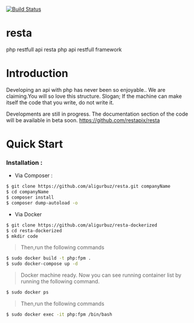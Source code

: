 
[![Build Status](https://travis-ci.org/aligurbuz/resta.svg?branch=master)](https://travis-ci.org/aligurbuz/resta)

# resta
php restfull api
resta php api restfull framework

# Introduction

Developing an api with php has never been so enjoyable.. We are claiming.You will so love this structure.
Slogan; If the machine can make itself the code that you write, do not write it.

Developments are still in progress. The documentation section of the code will be available in beta soon.
https://github.com/restapix/resta

# Quick Start

### Installation : 

- Via Composer :

```sh
$ git clone https://github.com/aligurbuz/resta.git companyName
$ cd companyName
$ composer install
$ composer dump-autoload -o
```

- Via Docker

```sh
$ git clone https://github.com/aligurbuz/resta-dockerized
$ cd resta-dockerized
$ mkdir code
```

> Then,run the following commands

```sh
$ sudo docker build -t php:fpm .
$ sudo docker-compose up -d
```

 > Docker machine ready.
 Now you can see running container list by running the following command.
 
 ```sh
 $ sudo docker ps
 ```
 
 > Then,run the following commands
 
  ```sh
  $ sudo docker exec -it php:fpm /bin/bash
  ```